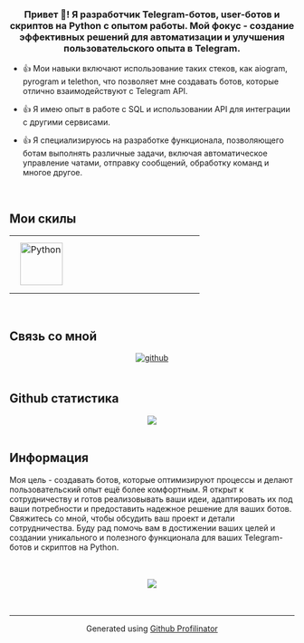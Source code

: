 ### <div align="center">Привет 👋! Я разработчик Telegram-ботов, user-ботов и скриптов на Python с опытом работы. Мой фокус - создание эффективных решений для автоматизации и улучшения пользовательского опыта в Telegram.</div>  
  
- 👍 Мои навыки включают использование таких стеков, как aiogram, pyrogram и telethon, что позволяет мне создавать ботов, которые отлично взаимодействуют с Telegram API.  
  
- 👍 Я имею опыт в работе с SQL и использовании API для интеграции с другими сервисами.  
  
- 👍 Я специализируюсь на разработке функционала, позволяющего ботам выполнять различные задачи, включая автоматическое управление чатами, отправку сообщений, обработку команд и многое другое.  
<br/>

## Мои скилы 
<table><tr><td valign="top" width="33%">

<div align="center">  
<a href="https://www.python.org/" target="_blank"><img style="margin: 10px" src="https://profilinator.rishav.dev/skills-assets/python-original.svg" alt="Python" height="75" /></a>  
</div>

</td><td valign="top" width="33%">



</td><td valign="top" width="33%">



</td></tr></table>  

<br/>  


## Связь со мной
<div align="center">
<a href="https://github.com/TGBotInc" target="_blank">
<img src=https://img.shields.io/badge/github-%2324292e.svg?&style=for-the-badge&logo=github&logoColor=white alt=github style="margin-bottom: 5px;" />
</a>  
</div>  
  

<br/>  

## Github статистика
<div align="center"><img src="https://github-readme-stats.vercel.app/api?username=TGBotInc&show_icons=true&count_private=true&hide_border=true" align="center" /></div>  

<br/>  


## Информация
Моя цель - создавать ботов, которые оптимизируют процессы и делают пользовательский опыт ещё более комфортным. Я открыт к сотрудничеству и готов реализовывать ваши идеи, адаптировать их под ваши потребности и предоставить надежное решение для ваших ботов. Свяжитесь со мной, чтобы обсудить ваш проект и детали сотрудничества. Буду рад помочь вам в достижении ваших целей и создании уникального и полезного функционала для ваших Telegram-ботов и скриптов на Python.  
  

<br/>  

  

<br/>  

<div align="center">
<img src="https://komarev.com/ghpvc/?username=TGBotInc&&style=flat-square" align="center" />
</div>  
  

<br/>  


<br />

----
<div align="center">Generated using <a href="https://profilinator.rishav.dev/" target="_blank">Github Profilinator</a></div>
